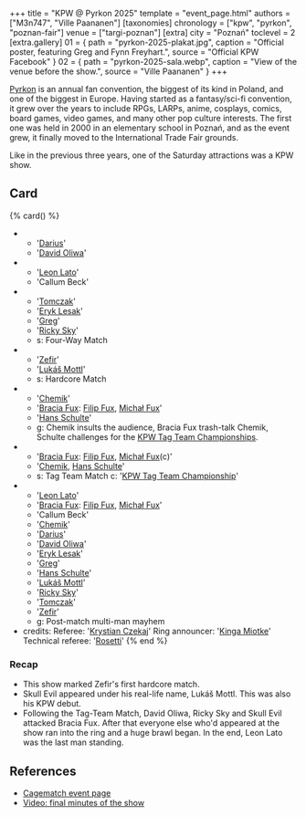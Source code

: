 +++
title = "KPW @ Pyrkon 2025"
template = "event_page.html"
authors = ["M3n747", "Ville Paananen"]
[taxonomies]
chronology = ["kpw", "pyrkon", "poznan-fair"]
venue = ["targi-poznan"]
[extra]
city = "Poznań"
toclevel = 2
[extra.gallery]
01 = { path = "pyrkon-2025-plakat.jpg", caption = "Official poster, featuring Greg and Fynn Freyhart.", source = "Official KPW Facebook" }
02 = { path = "pyrkon-2025-sala.webp", caption = "View of the venue before the show.", source = "Ville Paananen" }
+++

[Pyrkon][pyrkon] is an annual fan convention, the biggest of its kind in Poland, and one of the biggest in Europe. Having started as a fantasy/sci-fi convention, it grew over the years to include RPGs, LARPs, anime, cosplays, comics, board games, video games, and many other pop culture interests. The first one was held in 2000 in an elementary school in Poznań, and as the event grew, it finally moved to the International Trade Fair grounds.

Like in the previous three years, one of the Saturday attractions was a KPW show.

## Card

{% card() %}

- - '[Darius](@/w/darius.md)'
  - '[David Oliwa](@/w/david-oliwa.md)'
- - '[Leon Lato](@/w/leon-lato.md)'
  - 'Callum Beck'
- - '[Tomczak](@/w/tomczak.md)'
  - '[Eryk Lesak](@/w/eryk-lesak.md)'
  - '[Greg](@/w/greg.md)'
  - '[Ricky Sky](@/w/ricky-sky.md)'
  - s: Four-Way Match
- - '[Zefir](@/w/zefir.md)'
  - '[Lukáš Mottl](@/w/skull-evil.md)'
  - s: Hardcore Match
- - '[Chemik](@/w/chemik.md)'
  - '[Bracia Fux](@/tt/bracia-fux.md): [Filip Fux](@/w/filip-fux.md), [Michał Fux](@/w/michal-fux.md)'
  - '[Hans Schulte](@/w/hans-schulte.md)'
  - g: Chemik insults the audience, Bracia Fux trash-talk Chemik, Schulte challenges for the [KPW Tag Team Championships](@/c/kpw-tag-team-championship.md).
- - '[Bracia Fux](@/tt/bracia-fux.md): [Filip Fux](@/w/filip-fux.md), [Michał Fux](@/w/michal-fux.md)(c)'
  - '[Chemik](@/w/chemik.md), [Hans Schulte](@/w/hans-schulte.md)'
  - s: Tag Team Match
    c: '[KPW Tag Team Championship](@/c/kpw-tag-team-championship.md)'
- - '[Leon Lato](@/w/leon-lato.md)'
  - '[Bracia Fux](@/tt/bracia-fux.md): [Filip Fux](@/w/filip-fux.md), [Michał Fux](@/w/michal-fux.md)'
  - 'Callum Beck'
  - '[Chemik](@/w/chemik.md)'
  - '[Darius](@/w/darius.md)'
  - '[David Oliwa](@/w/david-oliwa.md)'
  - '[Eryk Lesak](@/w/eryk-lesak.md)'
  - '[Greg](@/w/greg.md)'
  - '[Hans Schulte](@/w/hans-schulte.md)'
  - '[Lukáš Mottl](@/w/skull-evil.md)'
  - '[Ricky Sky](@/w/ricky-sky.md)'
  - '[Tomczak](@/w/tomczak.md)'
  - '[Zefir](@/w/zefir.md)'
  - g: Post-match multi-man mayhem
- credits:
    Referee: '[Krystian Czekaj](@/w/krystian-czekaj.md)'
    Ring announcer: '[Kinga Miotke](@/w/kinga-miotke.md)'
    Technical referee: '[Rosetti](@/w/rosetti.md)'
{% end %}

### Recap

* This show marked Zefir's first hardcore match.
* Skull Evil appeared under his real-life name, Lukáš Mottl. This was also his KPW debut.
* Following the Tag-Team Match, David Oliwa, Ricky Sky and Skull Evil attacked Bracia Fux. After that everyone else who'd appeared at the show ran into the ring and a huge brawl began. In the end, Leon Lato was the last man standing.

## References

* [Cagematch event page](https://www.cagematch.net/?id=1&nr=427941)
* [Video: final minutes of the show](https://www.youtube.com/watch?v=2SmNjLSXjfA)

[pyrkon]: https://en.wikipedia.org/wiki/Pyrkon
